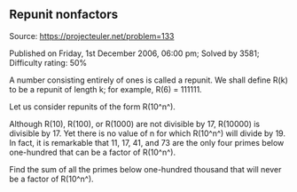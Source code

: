 Repunit nonfactors
------------------

Source: https://projecteuler.net/problem=133

Published on Friday, 1st December 2006, 06:00 pm; Solved by 3581;
Difficulty rating: 50%

A number consisting entirely of ones is called a repunit. We shall
define R(k) to be a repunit of length k; for example, R(6) = 111111.

Let us consider repunits of the form R(10^n^).

Although R(10), R(100), or R(1000) are not divisible by 17, R(10000) is
divisible by 17. Yet there is no value of n for which R(10^n^) will
divide by 19. In fact, it is remarkable that 11, 17, 41, and 73 are the
only four primes below one-hundred that can be a factor of R(10^n^).

Find the sum of all the primes below one-hundred thousand that will
never be a factor of R(10^n^).
